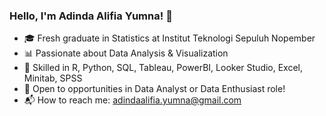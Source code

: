 ### Hello, I'm Adinda Alifia Yumna! 👋

* 🎓 Fresh graduate in Statistics at Institut Teknologi Sepuluh Nopember
* 📊 Passionate about Data Analysis & Visualization
* 🌟 Skilled in R, Python, SQL, Tableau, PowerBI, Looker Studio, Excel, Minitab, SPSS
* 🚀 Open to opportunities in Data Analyst or Data Enthusiast role!
* 📬 How to reach me: adindaalifia.yumna@gmail.com
